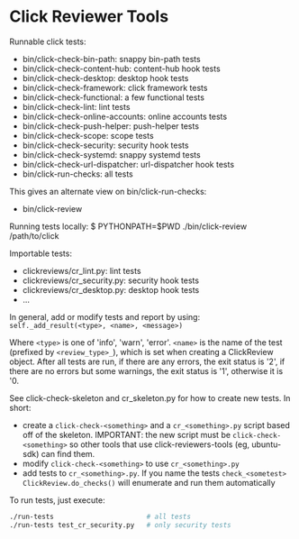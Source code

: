 # Click Reviewer Tools

Runnable click tests:

- bin/click-check-bin-path: snappy bin-path tests
- bin/click-check-content-hub: content-hub hook tests
- bin/click-check-desktop: desktop hook tests
- bin/click-check-framework: click framework tests
- bin/click-check-functional: a few functional tests
- bin/click-check-lint: lint tests
- bin/click-check-online-accounts: online accounts tests
- bin/click-check-push-helper: push-helper tests
- bin/click-check-scope: scope tests
- bin/click-check-security: security hook tests
- bin/click-check-systemd: snappy systemd tests
- bin/click-check-url-dispatcher: url-dispatcher hook tests
- bin/click-run-checks: all tests

This gives an alternate view on bin/click-run-checks:

- bin/click-review

Running tests locally:
$ PYTHONPATH=$PWD ./bin/click-review /path/to/click

Importable tests:

- clickreviews/cr_lint.py: lint tests
- clickreviews/cr_security.py: security hook tests
- clickreviews/cr_desktop.py: desktop hook tests
- ...

In general, add or modify tests and report by using:
`self._add_result(<type>, <name>, <message>)`

Where `<type>` is one of 'info', 'warn', 'error'. `<name>` is the name of the
test (prefixed by `<review_type>_`), which is set when creating a ClickReview
object. After all tests are run, if there are any errors, the exit status is
'2', if there are no errors but some warnings, the exit status is '1',
otherwise it is '0.

See click-check-skeleton and cr_skeleton.py for how to create new tests. In
short:

- create a `click-check-<something>` and a `cr_<something>.py` script based off of
   the skeleton. IMPORTANT: the new script must be `click-check-<something>` so
   other tools that use click-reviewers-tools (eg, ubuntu-sdk) can find them.
- modify `click-check-<something>` to use `cr_<something>.py`
- add tests to `cr_<something>.py`. If you name the tests `check_<sometest>`
   `ClickReview.do_checks()` will enumerate and run them automatically

To run tests, just execute:

```bash
./run-tests                       # all tests
./run-tests test_cr_security.py   # only security tests
```
